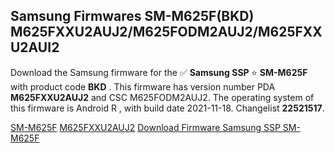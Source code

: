 <h2>Samsung Firmwares SM-M625F(BKD) M625FXXU2AUJ2/M625FODM2AUJ2/M625FXXU2AUI2</h2>
Download the Samsung firmware for the ✅ <strong>Samsung SSP </strong> ⭐ <strong>SM-M625F</strong> with product code <strong>BKD</strong> . This firmware has version number PDA <strong>M625FXXU2AUJ2</strong> and CSC M625FODM2AUJ2. The operating system of this firmware is Android R , with build date 2021-11-18. Changelist <strong>22521517</strong>.


[SM-M625F](https://samfirm.shop/samsung/model/SM-M625F)
[M625FXXU2AUJ2](https://samfirm.shop/samsung/pda/M625FXXU2AUJ2)
[Download Firmware Samsung SSP SM-M625F](https://samfirm.shop/samsung/firmware/475262)

